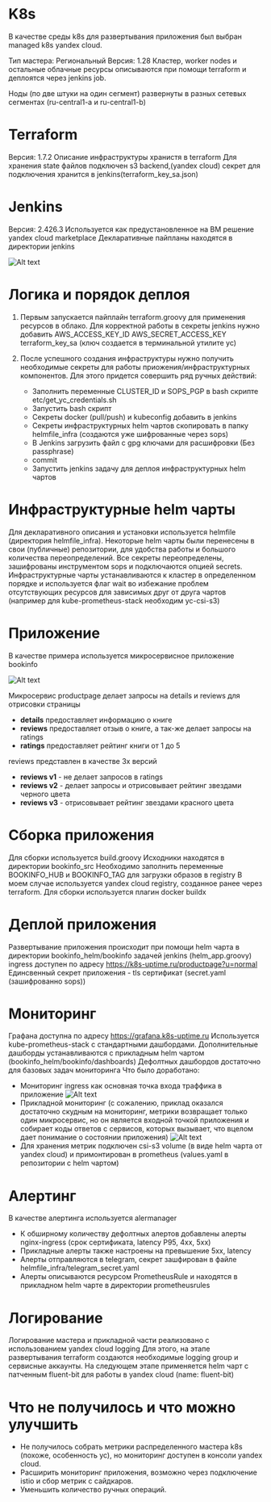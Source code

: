# K8s
В качестве среды k8s для развертывания приложения был выбран managed k8s yandex cloud.

Тип мастера: Региональный
Версия: 1.28
Кластер, worker nodes и остальные облачные ресурсы описываются при помощи terraform и деплоятся через jenkins job.

Ноды (по две штуки на один сегмент) развернуты в разных сетевых сегментах (ru-central1-a и ru-central1-b)

# Terraform

Версия: 1.7.2
Описание инфраструктуры хранистя в terraform
Для хранения state файлов подключен s3 backend,(yandex cloud) секрет для подключения хранится в jenkins(terraform_key_sa.json)

# Jenkins

Версия: 2.426.3
Используется как предустановленное на ВМ решение yandex cloud marketplace
Декларативные пайпланы находятся в директории jenkins

![Alt text](pics/jenkins.png?raw=true "jenkins")


# Логика и порядок деплоя

1) Первым запускается пайплайн terraform.groovy для применения ресурсов в облако.
Для корректной работы в секреты jenkins нужно добавить AWS_ACCESS_KEY_ID AWS_SECRET_ACCESS_KEY terraform_key_sa (ключ создается в терминальной утилите yc)

2) После успешного создания инфраструктуры нужно получить необходимые секреты для работы приожения/инфраструктурных компонентов. 
    Для этого придется совершить ряд ручных действий:
     - Заполнить переменные CLUSTER_ID и SOPS_PGP в bash скрипте etc/get_yc_credentials.sh
     - Запустить bash скрипт 
     - Секреты docker (pull/push) и kubeconfig добавить в jenkins
     - Секреты инфраструктурных helm чартов скопировать в папку helmfile_infra (создаются уже шифрованные через sops)
     - В Jenkins загрузить файл с gpg ключами для расшифровки (Без passphrase)
     - commit
     - Запустить jenkins задачу для деплоя инфраструктурных helm чартов

# Инфраструктурные helm чарты

Для декларативного описания и установки используется helmfile (директория helmfile_infra). Некоторые helm чарты были перенесены в свои (публичные) репозитории, для удобства работы и большого количества переопределений.
Все секреты переопределены, зашифрованы инструментом sops и подключаются опцией secrets.
Инфраструктурные чарты устанавливаются к кластер в определенном порядке и используется флаг wait во избежание проблем отсутствующих ресурсов для зависимых друг от друга чартов (например для kube-prometheus-stack необходим yc-csi-s3)

# Приложение

В качестве примера используется микросервисное приложение bookinfo

![Alt text](pics/bookinfo.png?raw=true "jenkins")

Микросервис productpage делает запросы на details и reviews для отрисовки страницы

- **details** предоставляет информацию о книге
- **reviews** предоставляет отзыв о книге, а так-же делает запросы на ratings
- **ratings** предоставляет рейтинг книги от 1 до 5

reviews представлен в качестве 3х версий
- **reviews v1** - не делает запросов в ratings
- **reviews v2** - делает запросы и отрисовывает рейтинг звездами черного цвета
- **reviews v3** - отрисовывает рейтинг звездами красного цвета

# Сборка приложения

Для сборки используется build.groovy
Исходники находятся в директории bookinfo_src
Необходимо заполнить переменные BOOKINFO_HUB и BOOKINFO_TAG для загрузки образов в registry
В моем случае используется yandex cloud registry, созданное ранее через terraform.
Для сборки используется плагин docker buildx

# Деплой приложения

Развертывание приложения происходит при помощи helm чарта в директории bookinfo_helm/bookinfo задачей jenkins (helm_app.groovy)
ingress доступен по адресу https://k8s-uptime.ru/productpage?u=normal
Единсвенный секрет приложения - tls сертификат (secret.yaml (зашифрованно sops))


# Мониторинг
Графана доступна по адресу https://grafana.k8s-uptime.ru
Используется kube-prometheus-stack с стандартными дашбордами. Дополнительные дашборды устанавливаются с прикладным helm чартом (bookinfo_helm/bookinfo/dashboards)
Дефолтных дашбордов достаточно для базовых задач мониторинга
Что было доработано:
 - Мониторинг ingress как основная точка входа траффика в приложение
    ![Alt text](pics/ingress.png?raw=true "grafana ingress")
 - Прикладной мониторинг (с сожалению, приклад оказался достаточно скудным на мониторинг, метрики возвращает только один микросервис, но он является входной точкой приложения и собирает коды ответов с сервисов, которых вызывает, что вцелом дает понимание о состоянии приложения)
    ![Alt text](pics/flask.png?raw=true "grafana flask")
 - Для хранения метрик подключен csi-s3 volume (в виде helm чарта от yandex cloud) и примонтирован в prometheus (values.yaml  в репозитории с helm чартом)

# Aлертинг

В качестве алертинга используется alermanager
 - К обширному количеству дефолтных алертов добавлены алерты nginx-ingress (срок сертификата, latency P95, 4xx, 5xx)
 - Прикладные алерты также настроены на превышение 5xx, latency
 - Алерты отправляются в telegram, секрет зашфирован в файле helmfile_infra/telegram_secret.yaml
 - Алерты описываются ресурсом PrometheusRule и находятся в прикладном helm чарте в директории prometheusrules

# Логирование

Логирование мастера и прикладной части реализовано с использованием yandex cloud logging
Для этого, на этапе развертывания terraform создаются необходимые logging group и сервисные аккаунты.
На следующем этапе применяется helm чарт с патченным fluent-bit для работы в yandex cloud (name: fluent-bit)

# Что не получилось и что можно улучшить

- Не получилось собрать метрики распределенного мастера k8s (похоже, особенность yc), но мониторинг доступен в консоли yandex cloud.
- Расширить мониторинг приложения, возможно через подключение istio и сбор метрик с сайдкаров.
- Уменьшить количество ручных операций.

